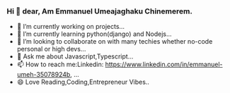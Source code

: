 ### Hi 👋 dear, Am Emmanuel Umeajaghaku Chinemerem.
- 🔭 I’m currently working on projects...
- 🌱 I’m currently learning python(django) and Nodejs...
- 👯 I’m looking to collaborate on with many techies whether no-code personal or high devs...
- 💬 Ask me about Javascript,Typescript...
- 📫 How to reach me:Linkedin: https://www.linkedin.com/in/emmanuel-umeh-35078924b,
...
- 😄 Love Reading,Coding,Entrepreneur Vibes.. 

